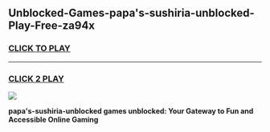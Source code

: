 
## Unblocked-Games-papa's-sushiria-unblocked-Play-Free-za94x
<h3>
<a href="https://premium76.site?title=papa's-sushiria-unblocked&ref=23A">CLICK TO PLAY</a></h3>
<hr>

<h3>
<a href="https://premium76.site?title=papa's-sushiria-unblocked&ref=23A">CLICK 2 PLAY</a>
  
</h3>

<a href="https://premium76.site?title=papa's-sushiria-unblocked&ref=23A"><img src="https://clearcache.store/games.png"></a>


**papa's-sushiria-unblocked games unblocked: Your Gateway to Fun and Accessible Online Gaming**
